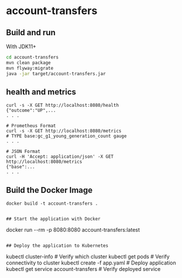# account-transfers

## Build and run

With JDK11+
```bash
cd account-transfers
mvn clean package
mvn flyway:migrate
java -jar target/account-transfers.jar
```



## health and metrics

```
curl -s -X GET http://localhost:8080/health
{"outcome":"UP",...
. . .

# Prometheus Format
curl -s -X GET http://localhost:8080/metrics
# TYPE base:gc_g1_young_generation_count gauge
. . .

# JSON Format
curl -H 'Accept: application/json' -X GET http://localhost:8080/metrics
{"base":...
. . .

```

## Build the Docker Image

```
docker build -t account-transfers .


## Start the application with Docker

```
docker run --rm -p 8080:8080 account-transfers:latest
```

## Deploy the application to Kubernetes

```
kubectl cluster-info                         # Verify which cluster
kubectl get pods                             # Verify connectivity to cluster
kubectl create -f app.yaml               # Deploy application
kubectl get service account-transfers  # Verify deployed service
```


